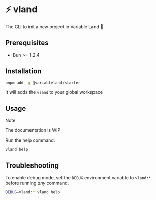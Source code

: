 # ⚡ vland

The CLI to init a new project in Variable Land 👊

## Prerequisites

- Bun >= 1.2.4

## Installation

```sh
pnpm add -g @variableland/starter
```

It will adds the `vland` to your global workspace

## Usage

> [!NOTE]
> The documentation is WIP

Run the help command:

```sh
vland help
```

## Troubleshooting

To enable debug mode, set the `DEBUG` environment variable to `vland:*` before running *any* command.

```sh
DEBUG=vland:* vland help
```

